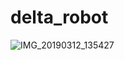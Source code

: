# delta_robot

![IMG_20190312_135427](https://user-images.githubusercontent.com/585182/54374385-66a89700-4655-11e9-815a-dfb70415f77a.jpg)
